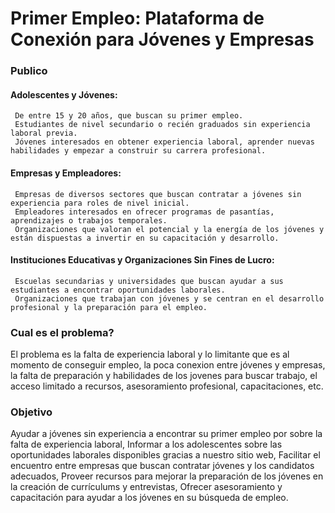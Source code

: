 
   # Primer Empleo: Plataforma de Conexión para Jóvenes y Empresas
   
### Publico 
   #### Adolescentes y Jóvenes:
     De entre 15 y 20 años, que buscan su primer empleo.
     Estudiantes de nivel secundario o recién graduados sin experiencia laboral previa.
     Jóvenes interesados en obtener experiencia laboral, aprender nuevas habilidades y empezar a construir su carrera profesional.
   #### Empresas y Empleadores:
     Empresas de diversos sectores que buscan contratar a jóvenes sin experiencia para roles de nivel inicial.
     Empleadores interesados en ofrecer programas de pasantías, aprendizajes o trabajos temporales.
     Organizaciones que valoran el potencial y la energía de los jóvenes y están dispuestas a invertir en su capacitación y desarrollo.
   #### Instituciones Educativas y Organizaciones Sin Fines de Lucro:
     Escuelas secundarias y universidades que buscan ayudar a sus estudiantes a encontrar oportunidades laborales.
     Organizaciones que trabajan con jóvenes y se centran en el desarrollo profesional y la preparación para el empleo.

### Cual es el problema?
   El problema es la falta de experiencia laboral y lo limitante que es al momento de conseguir empleo, la poca conexion entre jóvenes y empresas, la falta de preparación y habilidades de los jovenes para buscar trabajo, el acceso limitado a recursos, asesoramiento profesional, capacitaciones, etc. 

### Objetivo
   Ayudar a jóvenes sin experiencia a encontrar su primer empleo por sobre la falta de experiencia laboral, Informar a los adolescentes sobre las oportunidades laborales disponibles gracias a nuestro sitio web, Facilitar el encuentro entre empresas que buscan contratar jóvenes y los candidatos adecuados, Proveer recursos para mejorar la preparación de los jóvenes en la creación de currículums y entrevistas, Ofrecer asesoramiento y capacitación para ayudar a los jóvenes en su búsqueda de empleo.
